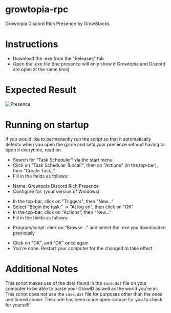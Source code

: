 # growtopia-rpc

Growtopia Discord Rich Presence by GrowStocks.


# Instructions
- Download the .exe from the "Releases" tab
- Open the .exe file (the presence will only show if Growtopia and Discord are open at the same time) 

# Expected Result

![Presence](https://i.imgur.com/5dYcvV1.png)

# Running on startup
If you would like to permanently run the script so that it automatically detects when you open the game and sets your presence without having to open it everytime, read on.
- Search for "Task Scheduler" via the start menu
- Click on "Task Scheduler (Local)", then on "Actions" (in the top-bar), then "Create Task.."
- Fill in the fields as follows:
+ Name: Growtopia Discord Rich Presence
+ Configure for: (your version of Windows)
- In the top-bar, click on "Triggers", then "New..."
- Select "Begin the task:" -> "At log on", then click on "OK"
- In the top-bar, click on "Actions", then "New..."
- Fill in the fields as follows:
+ Program/script: click on "Browse..." and select the .exe you downloaded previously
- Click on "OK", and "OK" once again
- You're done. Restart your computer for the changed to take effect

# Additional Notes

This script makes use of the data found in the `save.dat` file on your computer to be able to parse your GrowID as well as the world you're in.
This script does not use the `save.dat` file for purposes other than the ones mentioned above. The code has been made open-source for you to check for yourself.